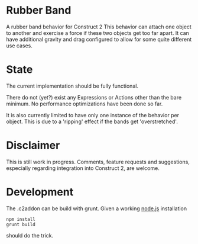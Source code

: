 # Rubber Band
A rubber band behavior for Construct 2
This behavior can attach one object to another and exercise a force if these two objects get too far apart.
It can have additional gravity and drag configured to allow for some quite different use cases.

# State
The current implementation should be fully functional.

There do not (yet?) exist any Expressions or Actions other than the bare minimum.
No performance optimizations have been done so far.

It is also currently limited to have only one instance of the behavior per object.
This is due to a 'ripping' effect if the bands get 'overstretched'.

# Disclaimer
This is still work in progress. Comments, feature requests and suggestions, especially regarding integration into Construct 2, are welcome.

# Development
The .c2addon can be build with grunt. Given a working [node.js](http://nodejs.org/) installation
```
npm install
grunt build
```
should do the trick.
